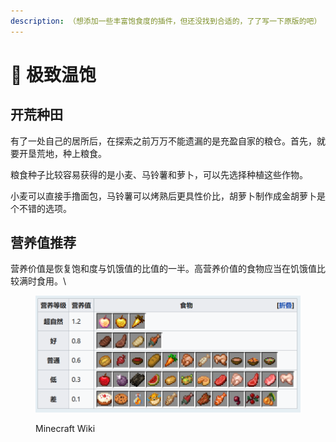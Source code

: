 ```yaml
---
description: （想添加一些丰富饱食度的插件，但还没找到合适的，了了写一下原版的吧）
---
```


# 🥘 极致温饱

## 开荒种田

有了一处自己的居所后，在探索之前万万不能遗漏的是充盈自家的粮仓。首先，就要开垦荒地，种上粮食。

粮食种子比较容易获得的是小麦、马铃薯和萝卜，可以先选择种植这些作物。

小麦可以直接手撸面包，马铃薯可以烤熟后更具性价比，胡萝卜制作成金胡萝卜是个不错的选项。

## 营养值推荐

营养价值是恢复饱和度与饥饿值的比值的一半。高营养价值的食物应当在饥饿值比较满时食用。\


<figure><img src="../.gitbook/assets/image (11).png" alt="https://zh.minecraft.wiki/w/%E9%A3%9F%E7%89%A9"><figcaption><p>Minecraft Wiki</p></figcaption></figure>

